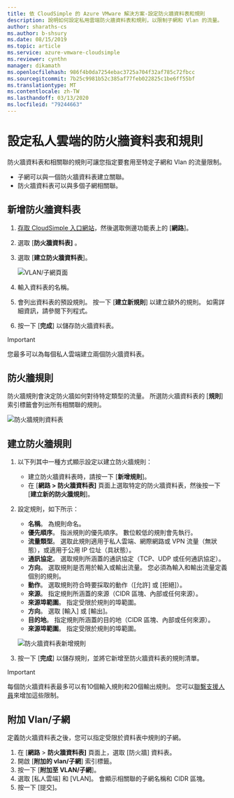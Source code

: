 ```yaml
---
title: 依 CloudSimple 的 Azure VMware 解決方案-設定防火牆資料表和規則
description: 說明如何設定私用雲端防火牆資料表和規則，以限制子網和 Vlan 的流量。
author: sharaths-cs
ms.author: b-shsury
ms.date: 08/15/2019
ms.topic: article
ms.service: azure-vmware-cloudsimple
ms.reviewer: cynthn
manager: dikamath
ms.openlocfilehash: 986f4b0da7254ebac3725a704f32af785c72fbcc
ms.sourcegitcommit: 7b25c9981b52c385af77feb022825c1be6ff55bf
ms.translationtype: MT
ms.contentlocale: zh-TW
ms.lasthandoff: 03/13/2020
ms.locfileid: "79244663"
---
```

# <a name="set-up-firewall-tables-and-rules-for-private-clouds"></a>設定私人雲端的防火牆資料表和規則

防火牆資料表和相關聯的規則可讓您指定要套用至特定子網和 Vlan 的流量限制。

* 子網可以與一個防火牆資料表建立關聯。
* 防火牆資料表可以與多個子網相關聯。

## <a name="add-a-new-firewall-table"></a>新增防火牆資料表

1. [存取 CloudSimple 入口網站](access-cloudsimple-portal.md)，然後選取側邊功能表上的 [**網路**]。
2. 選取 [**防火牆資料表]** 。
3. 選取 [**建立防火牆資料表**]。

    ![VLAN/子網頁面](media/firewall-tables-page.png)

4. 輸入資料表的名稱。
5. 會列出資料表的預設規則。 按一下 [**建立新規則**] 以建立額外的規則。 如需詳細資訊，請參閱下列程式。
6. 按一下 [**完成**] 以儲存防火牆資料表。

> [!IMPORTANT]
> 您最多可以為每個私人雲端建立兩個防火牆資料表。

## <a name="firewall-rules"></a>防火牆規則

防火牆規則會決定防火牆如何對待特定類型的流量。 所選防火牆資料表的 [**規則**] 索引標籤會列出所有相關聯的規則。

![防火牆規則資料表](media/firewall-rules-tab.png)

## <a name="create-a-firewall-rule"></a>建立防火牆規則

1. 以下列其中一種方式顯示設定以建立防火牆規則：
    * 建立防火牆資料表時，請按一下 [**新增規則**]。
    * 在 [**網路 > 防火牆資料表]** 頁面上選取特定的防火牆資料表，然後按一下 [**建立新的防火牆規則**]。
2. 設定規則，如下所示：
    * **名稱**。 為規則命名。
    * **優先順序**。 指派規則的優先順序。 數位較低的規則會先執行。
    * **流量類型**。 選取此規則適用于私人雲端、網際網路或 VPN 流量（無狀態），或適用于公用 IP 位址（具狀態）。
    * **通訊協定**。 選取規則所涵蓋的通訊協定（TCP、UDP 或任何通訊協定）。
    * **方向**。 選取規則是否用於輸入或輸出流量。 您必須為輸入和輸出流量定義個別的規則。
    * **動作**。 選取規則符合時要採取的動作（[允許] 或 [拒絕]）。
    * **來源**。 指定規則所涵蓋的來源（CIDR 區塊、內部或任何來源）。
    * **來源埠範圍**。 指定受限於規則的埠範圍。
    * **方向**。 選取 [輸入] 或 [輸出]。
    * **目的地**。 指定規則所涵蓋的目的地（CIDR 區塊、內部或任何來源）。
    * **來源埠範圍**。 指定受限於規則的埠範圍。

    ![防火牆資料表新增規則](media/firewall-rule-create.png)

3. 按一下 [**完成**] 以儲存規則，並將它新增至防火牆資料表的規則清單。

> [!IMPORTANT]
> 每個防火牆資料表最多可以有10個輸入規則和20個輸出規則。 您可以[聯繫支援人員](https://portal.azure.com/#blade/Microsoft_Azure_Support/HelpAndSupportBlade/newsupportrequest)來增加這些限制。

## <a name="attach-vlans-subnet"></a>附加 Vlan/子網

定義防火牆資料表之後，您可以指定受限於資料表中規則的子網。

1. 在 [**網路** > **防火牆資料表]** 頁面上，選取 [防火牆] 資料表。
2. 開啟 [**附加的 vlan/子網**] 索引標籤。
3. 按一下 [**附加至 VLAN/子網**]。
4. 選取 [私人雲端] 和 [VLAN]。 會顯示相關聯的子網名稱和 CIDR 區塊。
5. 按一下 [提交]。

